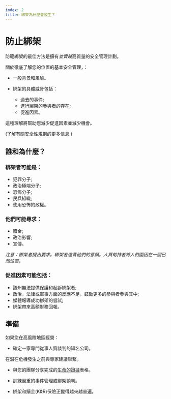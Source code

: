 ```yaml
---
index: 2
title: 綁架為什麼會發生？
---
```

# 防止綁架

防範綁架的最佳方法是擁有*並實踐*高質量的安全管理計劃。

關於徹底了解您的位置的基本安全管理，：

* 一般背景和風險。

* 綁架的具體威脅包括：
    *   過去的事件;
    *   進行綁架的參與者的存在;
    *   促進因素。

這種理解將幫助您減少促進因素並減少機會。

(了解有關[安全性規劃](umbrella://assess-your-risk/security-planning)的更多信息.)

## 誰和為什麼？

### 綁架者可能是：

*   犯罪分子;
*   政治極端分子;
*   恐怖分子;
*   民兵組織;
*   使用恐怖的政權。

### 他們可能尋求：

*   贖金;
*   政治影響;
*   宣傳。

*注意：綁架者提出要求。綁架者違背他們的意願。人質劫持者將人們圍困在一個已知位置。*

### 促進因素可能包括：

*   該州無法提供保護和起訴綁架者;
*   政治，法律或軍事方面的反應不足，鼓勵更多的參與者參與其中;
*   媒體報導成功綁架的嘗試;
*   綁架帶來高額財務回報。

## 準備

如果您在高風險地區經營：

*   確定一家專門從事人質談判的知名公司。

在潛在危機發生之前與專家建議聯繫。

*   與您的團隊分享完成的[生命的證據](umbrella://forms/f_proof-life-form.yml)表格。

*   訓練嚴重的事件管理或綁架談判。

*   綁架和贖金(K&R)保險正變得越來越普遍。